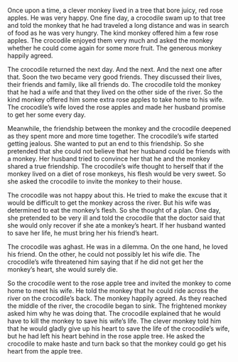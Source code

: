 Once upon a time, a clever monkey lived in a tree that bore juicy, red rose apples. He was very happy. One fine day, a crocodile swam up to that tree and told the monkey that he had traveled a long distance and was in search of food as he was very hungry. The kind monkey offered him a few rose apples. The crocodile enjoyed them very much and asked the monkey whether he could come again for some more fruit. The generous monkey happily agreed.

The crocodile returned the next day. And the next. And the next one after that. Soon the two became very good friends. They discussed their lives, their friends and family, like all friends do. The crocodile told the monkey that he had a wife and that they lived on the other side of the river. So the kind monkey offered him some extra rose apples to take home to his wife. The crocodile’s wife loved the rose apples and made her husband promise to get her some every day.

Meanwhile, the friendship between the monkey and the crocodile deepened as they spent more and more time together. The crocodile’s wife started getting jealous. She wanted to put an end to this friendship. So she pretended that she could not believe that her husband could be friends with a monkey. Her husband tried to convince her that he and the monkey shared a true friendship. The crocodile’s wife thought to herself that if the monkey lived on a diet of rose monkeys, his flesh would be very sweet. So she asked the crocodile to invite the monkey to their house.

The crocodile was not happy about this. He tried to make the excuse that it would be difficult to get the monkey across the river. But his wife was determined to eat the monkey’s flesh. So she thought of a plan. One day, she pretended to be very ill and told the crocodile that the doctor said that she would only recover if she ate a monkey’s heart. If her husband wanted to save her life, he must bring her his friend’s heart.

The crocodile was aghast. He was in a dilemma. On the one hand, he loved his friend. On the other, he could not possibly let his wife die. The crocodile’s wife threatened him saying that if he did not get her the monkey’s heart, she would surely die.

So the crocodile went to the rose apple tree and invited the monkey to come home to meet his wife. He told the monkey that he could ride across the river on the crocodile’s back. The monkey happily agreed. As they reached the middle of the river, the crocodile began to sink. The frightened monkey asked him why he was doing that. The crocodile explained that he would have to kill the monkey to save his wife’s life. The clever monkey told him that he would gladly give up his heart to save the life of the crocodile’s wife, but he had left his heart behind in the rose apple tree. He asked the crocodile to make haste and turn back so that the monkey could go get his heart from the apple tree.
